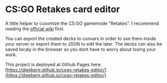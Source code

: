 # CS:GO Retakes card editor

A little helper to cusomize the CS:GO gamemode "Retakes". 
I recommend reading the [official wiki](https://developer.valvesoftware.com/wiki/CS:GO_Game_Mode_-_Retakes) first. 

You can export the created decks to convars in order to use them inside your server or export them to JSON to edit the later. 
The decks can also be saved localy in the browser so you dont have to worry about losing your work.

This project is deployed at Github Pages here: [https://djeeberjr.github.io/csgo-retakes-editor/](https://djeeberjr.github.io/csgo-retakes-editor/)


